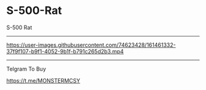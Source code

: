 # S-500-Rat
S-500 Rat

** **



https://user-images.githubusercontent.com/74623428/161461332-37f9f107-b9f1-4052-9b1f-b791c265d2b3.mp4

** **

Telgram To Buy

https://t.me/MONSTERMCSY
